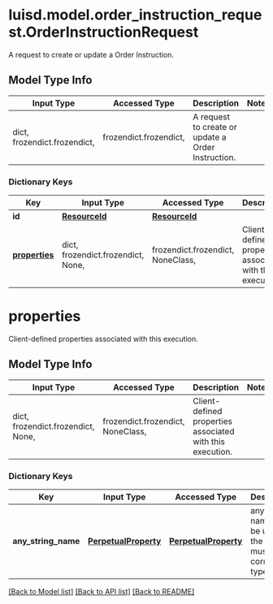 # luisd.model.order_instruction_request.OrderInstructionRequest

A request to create or update a Order Instruction.

## Model Type Info
Input Type | Accessed Type | Description | Notes
------------ | ------------- | ------------- | -------------
dict, frozendict.frozendict,  | frozendict.frozendict,  | A request to create or update a Order Instruction. | 

### Dictionary Keys
Key | Input Type | Accessed Type | Description | Notes
------------ | ------------- | ------------- | ------------- | -------------
**id** | [**ResourceId**](ResourceId.md) | [**ResourceId**](ResourceId.md) |  | 
**[properties](#properties)** | dict, frozendict.frozendict, None,  | frozendict.frozendict, NoneClass,  | Client-defined properties associated with this execution. | [optional] 

# properties

Client-defined properties associated with this execution.

## Model Type Info
Input Type | Accessed Type | Description | Notes
------------ | ------------- | ------------- | -------------
dict, frozendict.frozendict, None,  | frozendict.frozendict, NoneClass,  | Client-defined properties associated with this execution. | 

### Dictionary Keys
Key | Input Type | Accessed Type | Description | Notes
------------ | ------------- | ------------- | ------------- | -------------
**any_string_name** | [**PerpetualProperty**](PerpetualProperty.md) | [**PerpetualProperty**](PerpetualProperty.md) | any string name can be used but the value must be the correct type | [optional] 

[[Back to Model list]](../../README.md#documentation-for-models) [[Back to API list]](../../README.md#documentation-for-api-endpoints) [[Back to README]](../../README.md)


